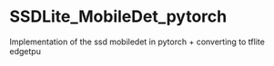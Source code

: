 # SSDLite_MobileDet_pytorch
Implementation of the ssd mobiledet in pytorch + converting to tflite edgetpu
